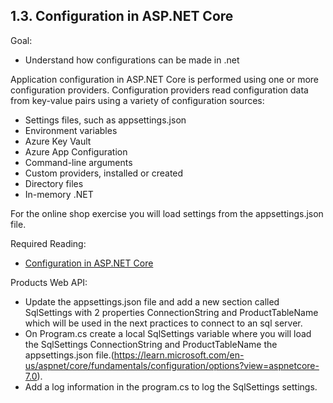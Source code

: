 ## 1.3. Configuration in ASP.NET Core
Goal: 
- Understand how configurations can be made in .net

Application configuration in ASP.NET Core is performed using one or more configuration providers. Configuration providers read configuration data from key-value pairs using a variety of configuration sources:
- Settings files, such as appsettings.json
- Environment variables
- Azure Key Vault
- Azure App Configuration
- Command-line arguments
- Custom providers, installed or created
- Directory files
- In-memory .NET 

For the online shop exercise you will load settings from the appsettings.json file.

Required Reading: 
- [Configuration in ASP.NET Core](https://learn.microsoft.com/en-us/aspnet/core/fundamentals/configuration/?view=aspnetcore-7.0)

Products Web API:
- Update the appsettings.json file and add a new section called SqlSettings with 2 properties ConnectionString and ProductTableName which will be used in the next practices to connect to an sql server.
- On Program.cs create a local SqlSettings variable where you will load the SqlSettings ConnectionString and ProductTableName the appsettings.json file.(https://learn.microsoft.com/en-us/aspnet/core/fundamentals/configuration/options?view=aspnetcore-7.0).
- Add a log information in the program.cs to log the SqlSettings settings.
